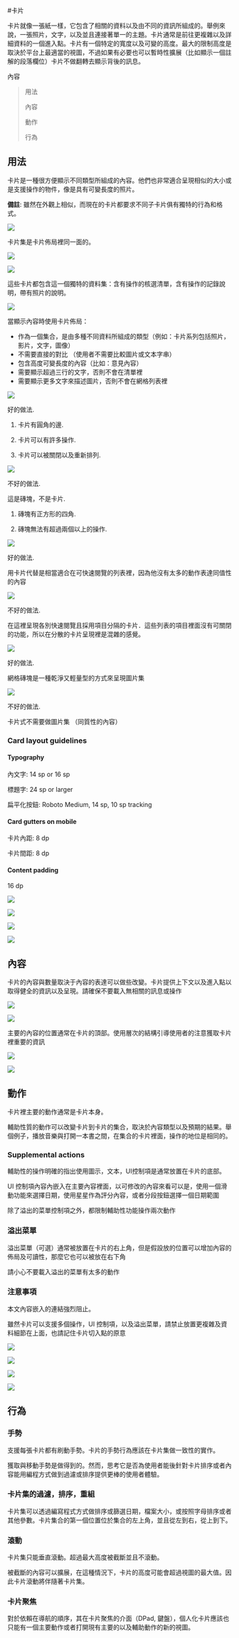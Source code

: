 #卡片

卡片就像一張紙一樣，它包含了相關的資料以及由不同的資訊所組成的。舉例來說，一張照片，文字，以及並且連接著單一的主題。卡片通常是前往更複雜以及詳細資料的一個進入點。卡片有一個特定的寬度以及可變的高度。最大的限制高度是取決於平台上最適當的視圖，不過如果有必要也可以暫時性擴展（比如顯示一個註解的段落欄位）卡片不做翻轉去顯示背後的訊息。

內容
> 
> 用法
> 
> 內容
> 
> 動作
> 
> 行為

## 用法

卡片是一種很方便顯示不同類型所組成的內容。他們也非常適合呈現相似的大小或是支援操作的物件，像是具有可變長度的照片。

**備註**: 雖然在外觀上相似，而現在的卡片都要求不同子卡片俱有獨特的行為和格式。

![](images/components/components-cards-usage-card_single_large_mdpi.png)

卡片集是卡片佈局裡同一面的。

![](images/components/components-cards-usage-card_travel_large_mdpi.png)

![](images/components/components-cards-content-card_books_large_mdpi.png)

這些卡片都包含這一個獨特的資料集：含有操作的核選清單，含有操作的記錄說明，帶有照片的說明。

![](images/components/components-cards-content-card_notes_large_mdpi.png)

當顯示內容時使用卡片佈局：

- 作為一個集合，是由多種不同資料所組成的類型（例如：卡片系列包括照片，影片，文字，圖像）
- 不需要直接的對比 （使用者不需要比較圖片或文本字串）
- 包含高度可變長度的內容（比如：意見內容）
- 需要顯示超過三行的文字，否則不會在清單裡
- 需要顯示更多文字來描述圖片，否則不會在網格列表裡

![](images/components/components-cards-usage-cardvstilea_large_mdpi.png)

好的做法.

1. 卡片有圓角的邊.

2. 卡片可以有許多操作.

3. 卡片可以被關閉以及重新排列.

![](images/components/components-cards-usage-cardvstileb_large_mdpi.png)

不好的做法.

這是磚塊，不是卡片.

1. 磚塊有正方形的四角.

2. 磚塊無法有超過兩個以上的操作.

![](images/components/components-cards-usage-card_noa_large_mdpi.png)

好的做法.

用卡片代替是相當適合在可快速閱覽的列表裡，因為他沒有太多的動作表達同值性的內容

![](images/components/components-cards-usage-card_nob_large_mdpi.png)

不好的做法.

在這裡呈現各別快速閱覽且採用項目分隔的卡片．這些列表的項目裡面沒有可關閉的功能，所以在分散的卡片呈現裡是混雜的感覺。

![](images/components/components-cards-usage-card_no2a_large_mdpi.png)

好的做法.

網格磚塊是一種乾淨又輕量型的方式來呈現圖片集

![](images/components/components-cards-usage-card_no2b_large_mdpi.png)

不好的做法.

卡片式不需要做圖片集 （同質性的內容）

### Card layout guidelines

#### Typography

內文字: 14 sp or 16 sp

標題字: 24 sp or larger

扁平化按鈕: Roboto Medium, 14 sp, 10 sp tracking

#### Card gutters on mobile

卡片內距: 8 dp

卡片間距: 8 dp

#### Content padding

16 dp

![](images/components/components-cards-usage-cards_guidelines_large_mdpi.png)

![](images/components/components-cards-usage-cards_guidelines_large_mdpi.png)

![](images/components/components-cards-13_large_mdpi.png)

![](images/components/components-cards-15_large_mdpi.png)

## 內容

卡片的內容與數量取決于內容的表達可以做些改變。卡片提供上下文以及進入點以取得健全的資訊以及呈現。請確保不要載入無相關的訊息或操作

![](images/components/components-cards-content-card_books_large_mdpi.png)

![](images/components/components-cards-content-card_discover_large_mdpi.png)

主要的內容的位置通常在卡片的頂部。使用層次的結構引導使用者的注意獲取卡片裡重要的資訊

![](images/components/components-cards-usage-card_travel_large_mdpi.png)

![](images/components/components-cards-content-card_notes_large_mdpi.png)

## 動作

卡片裡主要的動作通常是卡片本身。

輔助性質的動作可以改變卡片到卡片的集合，取決於內容類型以及預期的結果。舉個例子，播放音樂與打開一本書之間，在集合的卡片裡面，操作的地位是相同的。

### Supplemental actions

輔助性的操作明確的指出使用圖示，文本，UI控制項是通常放置在卡片的底部。

UI 控制項內容內嵌入在主要內容裡面，以可修改的內容來看可以是，使用一個滑動功能來選擇日期，使用星星作為評分內容，或者分段按鈕選擇一個日期範圍

除了溢出的菜單控制項之外，都限制輔助性功能操作兩次動作

### 溢出菜單

溢出菜單（可選）通常被放置在卡片的右上角，但是假設放的位置可以增加內容的佈局及可讀性，那麼它也可以被放在右下角

請小心不要載入溢出的菜單有太多的動作

### 注意事項

本文內容嵌入的連結強烈阻止。

雖然卡片可以支援多個操作，UI 控制項，以及溢出菜單，請禁止放置更複雜及資料細節在上面，也請記住卡片切入點的原意

![](images/components/components-cards-actions-card_actionsa_large_mdpi.png)

![](images/components/components-cards-actions-card_actionsb_large_mdpi.png)

![](images/components/components-cards-actions-card_actionsc_large_mdpi.png)

![](images/components/components-cards-actions-card_actionsd_large_mdpi.png)

## 行為

### 手勢

支援每張卡片都有刷動手勢。卡片的手勢行為應該在卡片集做一致性的實作。

獲取與移動手勢是做得到的。然而，思考它是否為使用者能後針對卡片排序或者內容能用編程方式做到過濾或排序提供更棒的使用者體驗。

### 卡片集的過濾，排序，重組

卡片集可以透過編寫程式方式做排序或篩選日期，檔案大小，或按照字母排序或者其他參數。卡片集合的第一個位置位於集合的左上角，並且從左到右，從上到下。

### 滾動

卡片集只能垂直滾動。超過最大高度被截斷並且不滾動。

被截斷的內容可以擴展，在這種情況下，卡片的高度可能會超過視圖的最大值。因此卡片滾動將伴隨著卡片集。

### 卡片聚焦

對於依賴在導航的順序，其在卡片聚焦的介面（DPad, 鍵盤），個人化卡片應該也只能有一個主要動作或者打開現有主要的以及輔助動作的新的視圖。